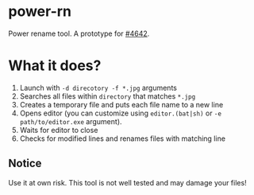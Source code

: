 # power-rn
Power rename tool. A prototype for [#4642](https://github.com/microsoft/PowerToys/issues/4642).

# What it does?

1. Launch with `-d direcotory -f *.jpg` arguments
2. Searches all files within `directory` that matches `*.jpg`
3. Creates a temporary file and puts each file name to a new line
4. Opens editor (you can customize using `editor.(bat|sh)` or `-e path/to/editor.exe` argument).
5. Waits for editor to close
6. Checks for modified lines and renames files with matching line

## Notice

Use it at own risk. This tool is not well tested and may damage your files!
